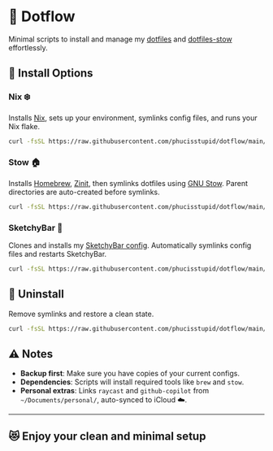 # 🚀 Dotflow

Minimal scripts to install and manage my [dotfiles](https://github.com/phucisstupid/dotfiles) and [dotfiles-stow](https://github.com/phucisstupid/dotfiles-stow) effortlessly.

## 🔹 Install Options

### **Nix ❄️**
Installs [Nix](https://nixos.org/), sets up your environment, symlinks config files, and runs your Nix flake.

```bash
curl -fsSL https://raw.githubusercontent.com/phucisstupid/dotflow/main/nix.sh | sh -s
````

### **Stow 🏠**

Installs [Homebrew](https://brew.sh/), [Zinit](https://github.com/zdharma-continuum/zinit), then symlinks dotfiles using [GNU Stow](https://www.gnu.org/software/stow/).
Parent directories are auto-created before symlinks.

```bash
curl -fsSL https://raw.githubusercontent.com/phucisstupid/dotflow/main/stow.sh | sh -s
```

### **SketchyBar 🎨**

Clones and installs my [SketchyBar config](https://github.com/FelixKratz/SketchyBar).
Automatically symlinks config files and restarts SketchyBar.

```bash
curl -fsSL https://raw.githubusercontent.com/phucisstupid/dotflow/main/stow.sh | sh -s -- sketchybar
```

## 🔻 Uninstall

Remove symlinks and restore a clean state.

```bash
curl -fsSL https://raw.githubusercontent.com/phucisstupid/dotflow/main/stow.sh | sh -s -- uninstall
```

## ⚠️ Notes

* **Backup first**: Make sure you have copies of your current configs.
* **Dependencies**: Scripts will install required tools like `brew` and `stow`.
* **Personal extras**: Links `raycast` and `github-copilot` from `~/Documents/personal/`, auto-synced to iCloud ☁️.

---

## 😻 Enjoy your clean and minimal setup
